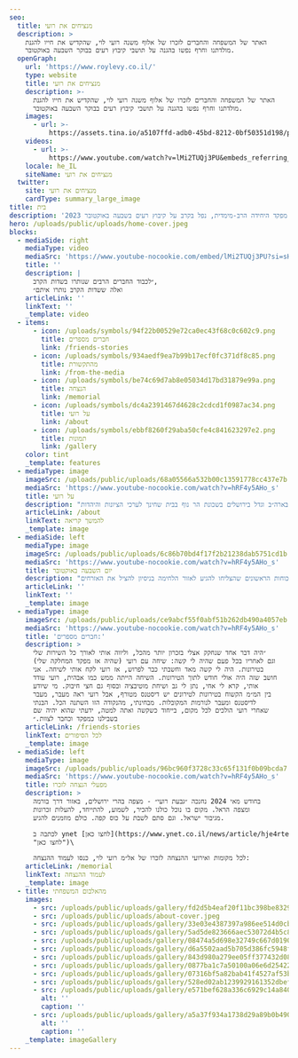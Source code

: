 ```yaml
---
seo:
  title: מנציחים את רועי
  description: >
    האתר של המשפחה והחברים לזכרו של אלוף משנה רועי לוי, שהקדיש את חייו להגנת
    מולדתנו וחרף נפשו בהגנה על תושבי קיבוץ רעים בבוקר השבעה באוקטובר.
  openGraph:
    url: 'https://www.roylevy.co.il/'
    type: website
    title: מנציחים את רועי
    description: >-
      האתר של המשפחה והחברים לזכרו של אלוף משנה רועי לוי, שהקדיש את חייו להגנת
      מולדתנו וחרף נפשו בהגנה על תושבי קיבוץ רעים בבוקר השבעה באוקטובר.
    images:
      - url: >-
          https://assets.tina.io/a5107ffd-adb0-45bd-8212-0bf50351d198/public/uploads/home-cover.jpeg
    videos:
      - url: >-
          https://www.youtube.com/watch?v=lMi2TUQj3PU&embeds_referring_euri=https%3A%2F%2Fwww.roylevy.co.il%2F
    locale: he_IL
    siteName: מנציחים את רועי
  twitter:
    site: מנציחים את רועי
    cardType: summary_large_image
title: בית
description: 'מפקד היחידה הרב-מימדית, נפל בקרב על קיבוץ רעים בשבעה באוקטובר 2023.'
hero: /uploads/public/uploads/home-cover.jpeg
blocks:
  - mediaSide: right
    mediaType: video
    mediaSrc: 'https://www.youtube-nocookie.com/embed/lMi2TUQj3PU?si=sHvZy_DX4hEFyHRh'
    title: ''
    description: |
      ״לכבוד החברים הרבים שנותרו בשדות הקרב,
      ואלה ששדות הקרב נותרו איתם״
    articleLink: ''
    linkText: ''
    _template: video
  - items:
      - icon: /uploads/symbols/94f22b00529e72ca0ec43f68c0c602c9.png
        title: חברים מספרים
        link: /friends-stories
      - icon: /uploads/symbols/934aedf9ea7b99b17ecf0fc371df8c85.png
        title: מהתקשורת
        link: /from-the-media
      - icon: /uploads/symbols/be74c69d7ab8e05034d17bd31879e99a.png
        title: הנצחה
        link: /memorial
      - icon: /uploads/symbols/dc4a2391467d4628c2cdcd1f0987ac34.png
        title: על רועי
        link: /about
      - icon: /uploads/symbols/ebbf8260f29aba50cfe4c841623297e2.png
        title: תמונות
        link: /gallery
    color: tint
    _template: features
  - mediaType: image
    imageSrc: /uploads/public/uploads/68a05566a532b00c13591778cc437e7b.png
    mediaSrc: 'https://www.youtube-nocookie.com/watch?v=hRF4y5AHo_s'
    title: על רועי
    description: "בן יהודית ושלמה, נולד בארה״ב וגדל בירושלים בשכונת הר נוף בבית שחינך לערכי הציונות והיהדות.\nרועי למד בישיבה תיכונית בית אל ובשיבה גבוהה עטרת כוהנים.\_ לאחר מכן התגייס לעורב גולני. עוד\nבצעירותו סומן לגדולות וכצפוי התקדם\_ לשלל תפקידים בחטיבת גולני. רועי היה למפקד הסיירת ומפקד\nגדוד הסיור. לאורך תפקידיו השתתף רועי במספר מערכות צה״ל.\_ נפצע לראשונה במבצע עופרת יצוקה,\nושוב, באופן אנוש בראשו, במהלך מבצע צוק איתן כמפקד גדוד הסיור של גולני. הרופאים העריכו שלא\nיוכל לחזור לשירות, אבל הוא התעקש לחזור. במקביל לשיקומו הפיזי רועי למד לתואר שני במשפטים וכנגד\nכל הסיכויים חזר לשירות, וקיבל את הפיקוד על היחידה המיוחדת אגוז.\n"
    articleLink: /about
    linkText: להמשך קריאה
    _template: image
  - mediaSide: left
    mediaType: image
    imageSrc: /uploads/public/uploads/6c86b70bd4f17f2b21238dab5751cd1b.png
    mediaSrc: 'https://www.youtube-nocookie.com/watch?v=hRF4y5AHo_s'
    title: יום השבעה באוקטובר
    description: "בבוקר ה-7.10 שהה רועי בחופשה עם משפחתו בביתו במושב שבי ציון בגבול הצפון. מייד עם קבלת הדיווח על חדירת המחבלים בדרום, יצא מביתו תוך שהוא מקפיץ את כל מפקדי וחיילי היחידה הרב מימדית, זאת מבלי שהוקפץ באופן פורמאלי. כבר בדרכו דרומה שוחח עימו רח\"ט מבצעים (תא״ל שלומי בינדר) אשר ביקש ממנו אישית שיעדכן בתמונת המצב העדכנית מהשטח. שיחה זו, במקביל לדיווחים שהחלו לזרום על הזוועה המתרחשת בעוטף, הבהירו לרועי את מימדי האירוע, עוד כשמרבית הכוחות לקו בהלם. רועי חלף בבסיס היחידה על מנת לקחת ציוד לחימה, ושם תדרך את מפקד צוות ההכשרות להתקדם לעבר רצועת עזה ולחתור ללחימה כמה שיותר מהר. הוא היה מהכוחות הראשונים שהצליחו להגיע לאזור הלחימה בניסיון להציל את האזרחים.\Lבדרכו לרצועה נעצר רועי בקיבוץ רעים הסמוך למיקום בו התרחשה מסיבת הנובה. הוא פרק מרכבו עם שני קשרים ומפקד מילואים נוסף ויחדיו החלו לנהל לחימה עיקשת עם המחבלים שהשתלטו על הקיבוץ. כבר בשלב מוקדם של הלחימה נפצע בידו מרסיסי רימון שהושלך לעברו, אך סירב לקבל טיפול רפואי על מנת שלא לפגוע ברוח הלוחמים ומתוך חשש כי חוסם העורקים ימנע ממנו להמשיך להילחם.\Lרועי ושותפיו הצליחו להרוג כעשרה מחבלים והצילו כ 40 לכודים מהמסיבה ומספר לא מבוטל של משפחות בני הקיבוץ שהתבצרו במקלטים.\Lבשעה 13:30 לערך, בסמוך לאחד מבתי הקיבוץ, נורה רועי בליבו מצרור מחבל ונהרג במקום.\n"
    articleLink: ''
    linkText: ''
    _template: image
  - mediaType: image
    imageSrc: /uploads/public/uploads/ce9abcf55f0abf51b262db490a4057eb.png
    mediaSrc: 'https://www.youtube-nocookie.com/watch?v=hRF4y5AHo_s'
    title: 'חברים מספרים:'
    description: >
      ״היה דבר אחד שנחקק אצלי בזכרון יותר מהכל, וליווה אותי לאורך כל השירות שלי
      וגם לאחריו בכל פעם שהיה לי קשה: שיחה עם רועי (שהיה אז מפקד המחלקה שלי)
      בטירונות. היה לי קשה מאד וחשבתי כבר לפרוש, אז רועי לקח אותי לשיחה. אני
      חושב שזה היה אולי חודש לתוך הטירונות. השיחה הייתה ממש כמו אבהית, רועי עודד
      אותי, קרא לי אחי, נתן לי גב ושיחת מוטיבציה ובסוף גם חצי חיבוק. מי שיודע
      בין המ״מ הקשוח בטירונות לטירונים יש דיסטנס מטורף, אבל רועי ראה מעבר, מעבר
      לדיסטנס ומעבר לנורמות המקובלות. מבחינתי, מהנקודה הזו השתנה הכל. הבנתי
      שאחרי רועי הולכים לכל מקום, בייחוד כשקשה ואתה למטה, ידעתי שהוא יהיה שם
      בשבילנו כמפקד וכחבר לצוות.״
    articleLink: /friends-stories
    linkText: לכל הסיפורים
    _template: image
  - mediaSide: left
    mediaType: image
    imageSrc: /uploads/public/uploads/96bc960f3728c33c65f131f0b09bcda7.jpeg
    mediaSrc: 'https://www.youtube-nocookie.com/watch?v=hRF4y5AHo_s'
    title: מפעלי הנצחה לזכרו
    description: >
      בחודש מאי 2024 נחנכה ״גבעת רועי״ - מצפה בהרי ירושלים, באזור דרך בורמה
      ומצפה הראל. מקום בו נוכל כולנו להכיר, לשמוע, להתייחד, להעלות זכרונות
      מגיבור ישראל. וגם סתם לשבת על כוס קפה. כולם מוזמנים להגיע.

      לכתבה ב ynet [לחצו כאן](https://www.ynet.co.il/news/article/hje4rtee0
      "לחצו כאן")\

      לכל מקומות ואירועי ההנצחה לזכרו של אל״מ רועי לוי, כנסו לעמוד ההנצחה:
    articleLink: /memorial
    linkText: לעמוד ההנצחה
    _template: image
  - title: מהאלבום המשפחתי
    images:
      - src: /uploads/public/uploads/gallery/fd2d5b4eaf20f11bc398be8329035c95.jpeg
      - src: /uploads/public/uploads/about-cover.jpeg
      - src: /uploads/public/uploads/gallery/33e03e4387397a986ee514d0cbd0930e.jpeg
      - src: /uploads/public/uploads/gallery/5ad5de823666aec53072d4b5c86e1782.jpeg
      - src: /uploads/public/uploads/gallery/08474a5d698e32749c667d0190bd409a.jpeg
      - src: /uploads/public/uploads/gallery/d6a5502aad5b705d386fc5948fa29918.jpeg
      - src: /uploads/public/uploads/gallery/843d980a279ee05ff377432d0897c0a2.jpeg
      - src: /uploads/public/uploads/gallery/0877ba1c7a50100a06e6d25422921d23.jpeg
      - src: /uploads/public/uploads/gallery/07316bf5a82bab41f4527af53b7829b9.jpeg
      - src: /uploads/public/uploads/gallery/528ed02ab1239929161352dbef38fc63.jpeg
      - src: /uploads/public/uploads/gallery/e571bef628a336c6929c14a840401000.jpeg
        alt: ''
        caption: ''
      - src: /uploads/public/uploads/gallery/a5a37f934a1738d29a89b0b4904f7cfb.jpeg
        alt: ''
        caption: ''
    _template: imageGallery
---
```


